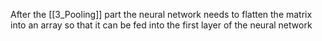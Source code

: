 
After the [[3_Pooling]] part the neural network needs to flatten the matrix into an array so that it can be fed into the first layer of the neural network

